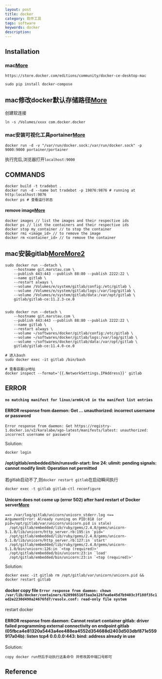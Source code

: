 ```yaml
---
layout: post
title: docker
category: 软件工具
tags: software
keywords: docker
description: 
---
```


## Installation

### mac[More](http://blog.51cto.com/13673090/2092462)

```
https://store.docker.com/editions/community/docker-ce-desktop-mac

sudo pip install docker-compose
```

## mac修改docker默认存储路径[More](https://blog.csdn.net/weixin_34080903/article/details/91418570)

创建软连接
```
ln -s /Volumes/xxxx com.docker.docker
```

### mac安装可视化工具portainer[More](https://www.cnblogs.com/floodwater/p/10138265.html)

```
docker run -d -v "/var/run/docker.sock:/var/run/docker.sock" -p 9000:9000 portainer/portainer
```

执行完后,浏览器打开`localhost:9000`

## COMMANDS

```
docker build -t tradebot .
docker run -d --name bot tradebot -p 19876:9876 # running at http:localhost:9876
docker ps # 查看运行状态
```


#### remove image[More](http://digitalsolutionsblog.com/how-to-install-gitlab-on-mac/)

```
docker images // list the images and their respective ids 
docker ps // list the containers and their respective ids
docker stop my_container // to stop the container 
docker rmi <image_id> // to remove the image
docker rm <container_id> // to remove the container
```

## mac安装gitlab[More](http://digitalsolutionsblog.com/how-to-install-gitlab-on-mac/)[More2](http://comdyn.hy.tsinghua.edu.cn/from-web/mac-os/570-docker-gitlat)

```
sudo docker run --detach \
    --hostname git.marstau.com \
    --publish 443:443 --publish 88:80 --publish 2222:22 \
    --name gitlab \
    --restart always \
    --volume /Volumes/e/system/gitlab/config:/etc/gitlab \
    --volume /Volumes/e/system/gitlab/logs:/var/log/gitlab \
    --volume /Volumes/e/system/gitlab/data:/var/opt/gitlab \
    gitlab/gitlab-ce:11.2.3-ce.0


sudo docker run --detach \
    --hostname git.marstau.com \
    --publish 443:443 --publish 88:80 --publish 2222:22 \
    --name gitlab \
    --restart always \
    --volume ~/softwares/docker/gitlab/config:/etc/gitlab \
    --volume ~/softwares/docker/gitlab/logs:/var/log/gitlab \
    --volume ~/softwares/docker/gitlab/data:/var/opt/gitlab \
    gitlab/gitlab-ce:11.4.0-ce.0

# 进入bash
sudo docker exec -it gitlab /bin/bash

# 查看容器ip地址
docker inspect --format='{{.NetworkSettings.IPAddress}}' gitlab

```

## ERROR

#### `no matching manifest for linux/arm64/v8 in the manifest list entries`

#### ERROR response from daemon: Get ... unauthorized: incorrect username or password

```
Error response from daemon: Get https://registry-1.docker.io/v2/karalabe/xgo-latest/manifests/latest: unauthorized: incorrect username or password
```
Solution:
```
docker login
```


#### /opt/gitlab/embedded/bin/runsvdir-start: line 24: ulimit: pending signals: cannot modify limit: Operation not permitted

若gitlab启动不了,则`docker restart gitlab`在启动瞬间执行
```
docker exec -t gitlab gitlab-ctl reconfigure
```

#### Unicorn does not come up (error 502) after hard restart of Docker server[More](https://github.com/sameersbn/docker-gitlab/issues/1305)

```
==> /var/log/gitlab/unicorn/unicorn_stderr.log <==
ArgumentError: Already running on PID:818 (or pid=/opt/gitlab/var/unicorn/unicorn.pid is stale)
  /opt/gitlab/embedded/lib/ruby/gems/2.4.0/gems/unicorn-5.1.0/lib/unicorn/http_server.rb:195:in `pid='
  /opt/gitlab/embedded/lib/ruby/gems/2.4.0/gems/unicorn-5.1.0/lib/unicorn/http_server.rb:127:in `start'
  /opt/gitlab/embedded/lib/ruby/gems/2.4.0/gems/unicorn-5.1.0/bin/unicorn:126:in `<top (required)>'
  /opt/gitlab/embedded/bin/unicorn:23:in `load'
  /opt/gitlab/embedded/bin/unicorn:23:in `<top (required)>'
```

Solution:
```
docker exec -it gitlab rm /opt/gitlab/var/unicorn/unicorn.pid && docker restart gitlab
```

#### docker copy file `Error response from daemon: chown /var/lib/docker/containers/620906516f3aa3e126fea6e45d7b9403c3f188f35c1ed2e2230d490a24676fd7/resolv.conf: read-only file system`

restart docker

#### ERROR response from daemon: Cannot restart container gitlab: driver failed programming external connectivity on endpoint gitlab (05fbca4e81320a5443a4ee488ea4552d354688d2403d503dbf871e559917a04b): listen tcp4 0.0.0.0:443: bind: address already in use

Solution:
```
copy docker run然后手动执行这条命令 并修改其中端口号即可
```

## Reference
